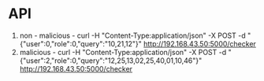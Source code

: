 # API
1) non - malicious - curl -H "Content-Type:application/json" -X POST -d "{\"user\":0,\"role\":0,\"query\":\"10,21,12\"}" http://192.168.43.50:5000/checker
2) malicious - curl -H "Content-Type:application/json" -X POST -d "{\"user\":2,\"role\":0,\"query\":\"12,25,13,02,25,40,01,10,46\"}" http://192.168.43.50:5000/checker